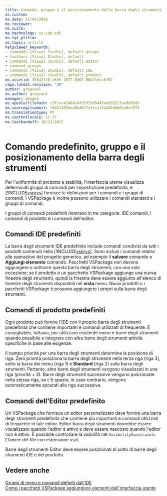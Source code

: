 ```yaml
---
title: Comando, gruppo e il posizionamento della barra degli strumenti predefiniti | Documenti Microsoft
ms.custom: 
ms.date: 11/04/2016
ms.reviewer: 
ms.suite: 
ms.technology: vs-ide-sdk
ms.tgt_pltfrm: 
ms.topic: article
helpviewer_keywords:
- commands [Visual Studio], default groups
- toolbars [Visual Studio], default
- commands [Visual Studio], default editor
- command groups
- commands [Visual Studio], default IDE
- commands [Visual Studio], default product
ms.assetid: 35342110-d639-4577-8367-00b21dcc6f07
caps.latest.revision: "30"
author: gregvanl
ms.author: gregvanl
manager: ghogen
ms.openlocfilehash: c5f1ec42408e4fd7d33d9445ae09252fae8d03db
ms.sourcegitcommit: f40311056ea0b4677efcca74a285dbb0ce0e7974
ms.translationtype: MT
ms.contentlocale: it-IT
ms.lasthandoff: 10/31/2017
---
```

# <a name="default-command-group-and-toolbar-placement"></a>Comando predefinito, gruppo e il posizionamento della barra degli strumenti
Per l'uniformità di prodotto e stabilità, l'interfaccia utente visualizza determinati gruppi di comandi per impostazione predefinita, e [!INCLUDE[vsprvs](../../code-quality/includes/vsprvs_md.md)] fornisce le definizioni per i comandi e i gruppi di comandi. I VSPackage è inoltre possono utilizzare i comandi standard e i gruppi di comandi.  
  
 I gruppi di comandi predefiniti rientrano in tre categorie: IDE comandi, i comandi di prodotto e i comandi dell'editor.  
  
## <a name="default-ide-commands"></a>Comandi IDE predefiniti  
 La barra degli strumenti IDE predefinito include comandi condivisi da tutti i prodotti contenuti nella [!INCLUDE[vsprvs](../../code-quality/includes/vsprvs_md.md)]. Sono inclusi i comandi relativi alle operazioni del progetto generico, ad esempio il **salvare** comando e **Aggiungi elemento** comando. Pacchetti VSPackage non devono aggiungere o sottrarre questa barra degli strumenti, con una sola eccezione: se il prodotto o un pacchetto VSPackage aggiunge una nuova finestra degli strumenti, quindi la finestra deve essere aggiunto all'elenco di finestre degli strumenti disponibili nel **vista** menu. Nuovi prodotti o i pacchetti VSPackage è possono aggiungere i propri sulla barra degli strumenti.  
  
## <a name="default-product-commands"></a>Comandi di prodotto predefiniti  
 Ogni prodotto può fornire l'IDE con il proprio barra degli strumenti predefinita che contiene importanti e comandi utilizzati di frequente. È consigliabile, tuttavia, per utilizzare esistente menu e barre degli strumenti quando possibile e integrare con altre barre degli strumenti attività specifiche in base alle esigenze.  
  
 Il campo priorità per una barra degli strumenti determina la posizione di riga. Zero priorità posiziona la barra degli strumenti nella terza riga (riga 3), sotto la barra dei menu (riga 1) e **Standard** (riga 2) sulla barra degli strumenti. Pertanto, altre barre degli strumenti vengono visualizzati in una riga (priorità + 3). Barre degli strumenti successive vengono posizionate nella stessa riga, se c'è spazio; in caso contrario, vengono automaticamente spostati alla riga successiva.  
  
## <a name="default-editor-commands"></a>Comandi dell'Editor predefinito  
 Un VSPackage che fornisce un editor personalizzato deve fornire una barra degli strumenti predefinita che contiene più importanti e comandi utilizzati di frequente in tale editor. Editor barra degli strumenti dovrebbe essere visualizzato quando l'editor è attivo e deve essere nascosto quando l'editor non è attivo. È possibile controllare la visibilità nel `VisibilityConstraints Element` del file con estensione vsct.  
  
 Barre degli strumenti Editor deve essere posizionati di sotto di barre degli strumenti IDE e del prodotto.  
  
## <a name="see-also"></a>Vedere anche  
 [Gruppi di menu e comandi definiti dall'IDE](../../extensibility/internals/ide-defined-commands-menus-and-groups.md)   
 [Come i pacchetti VSPackage aggiungono elementi dell'interfaccia utente](../../extensibility/internals/how-vspackages-add-user-interface-elements.md)